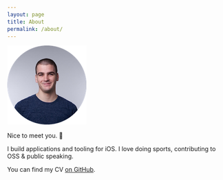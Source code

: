 ```yaml
---
layout: page
title: About
permalink: /about/
---
```


![bas-broek](/assets/bas.png)

Nice to meet you. 👋

I build applications and tooling for iOS. I love doing sports, contributing to OSS & public speaking.

You can find my CV [on GitHub](https://github.com/BasThomas/curriculum-vitae).
